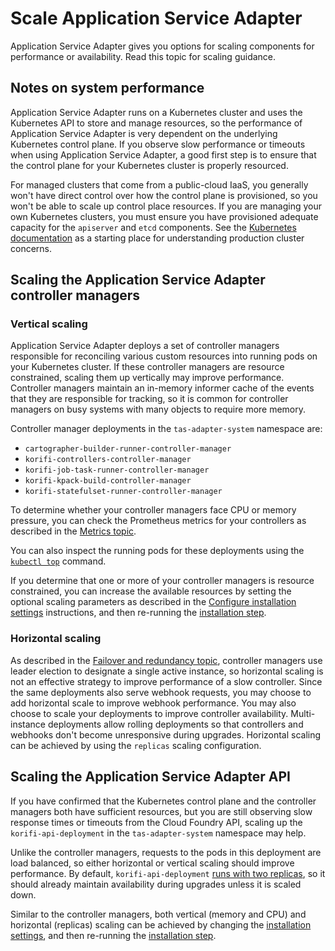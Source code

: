 # Scale Application Service Adapter

Application Service Adapter gives you options for scaling components for
performance or availability. Read this topic for scaling guidance.

## <a id="system-performance"></a>Notes on system performance

Application Service Adapter runs on a Kubernetes cluster and
uses the Kubernetes API to store and manage resources, so the
performance of Application Service Adapter is very dependent on
the underlying Kubernetes control plane. If you observe slow performance or
timeouts when using Application Service Adapter, a good first step is to
ensure that the control plane for your Kubernetes cluster is properly resourced.

For managed clusters that come from a public-cloud IaaS, you generally won't
have direct control over how the control plane is provisioned, so you won't be
able to scale up control place resources. If you are managing your own
Kubernetes clusters, you must ensure you have provisioned adequate
capacity for the `apiserver` and `etcd` components. See the [Kubernetes
documentation](https://kubernetes.io/docs/setup/production-environment/) as a
starting place for understanding production cluster concerns.

## <a id="controllers"></a>Scaling the Application Service Adapter controller managers

### Vertical scaling
Application Service Adapter deploys a set of controller managers responsible
for reconciling various custom resources into running pods on your Kubernetes
cluster. If these controller managers are resource constrained, scaling them up
vertically may improve performance. Controller managers maintain an in-memory
informer cache of the events that they are responsible for tracking, so it is
common for controller managers on busy systems with many objects to require more
memory.

Controller manager deployments in the `tas-adapter-system` namespace are:

- `cartographer-builder-runner-controller-manager`
- `korifi-controllers-controller-manager`
- `korifi-job-task-runner-controller-manager`
- `korifi-kpack-build-controller-manager`
- `korifi-statefulset-runner-controller-manager`

To determine whether your controller managers face CPU or memory
pressure, you can check the Prometheus metrics for your controllers as described
in the [Metrics topic](logging-and-metrics.md#metrics).

You can also inspect the running pods for these deployments using the [`kubectl
top`](https://kubernetes.io/docs/reference/generated/kubectl/kubectl-commands#top)
command.

If you determine that one or more of your controller managers is resource
constrained, you can increase the available resources by setting the optional
scaling parameters as described in the [Configure installation
settings](install.md#configure-installation-settings) instructions, and then
re-running the [installation step](install.md#install-adapter).

### Horizontal scaling

As described in the [Failover and redundancy
topic](failover-and-redundancy.md#controllers), controller managers use
leader election to designate a single active instance, so horizontal scaling is
not an effective strategy to improve performance of a slow controller. Since the
same deployments also serve webhook requests, you may choose to add horizontal scale
to improve webhook performance. You may also choose to scale your
deployments to improve controller availability. Multi-instance deployments
allow rolling deployments so that controllers and webhooks don't become
unresponsive during upgrades. Horizontal scaling can be achieved by using the
`replicas` scaling configuration.

## <a id="api"></a>Scaling the Application Service Adapter API

If you have confirmed that the Kubernetes control plane and the controller
managers both have sufficient resources, but you are still observing slow
response times or timeouts from the Cloud Foundry API, scaling up the
`korifi-api-deployment` in the `tas-adapter-system` namespace may help.

Unlike the controller managers, requests to the pods in this deployment are
load balanced, so either horizontal or vertical scaling should improve performance.
By default, `korifi-api-deployment` [runs with two
replicas](failover-and-redundancy.md#cloud-foundry-api), so it should already
maintain availability during upgrades unless it is scaled down.

Similar to the controller managers, both vertical (memory and CPU) and
horizontal (replicas) scaling can be achieved by changing the [installation
settings](install.md#configure-installation-settings), and then
re-running the [installation step](install.md#install-adapter).
